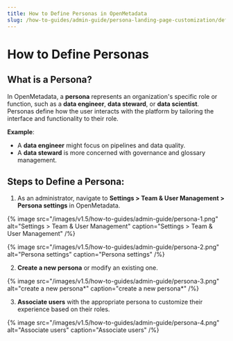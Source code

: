 ```yaml
---
title: How to Define Personas in OpenMetadata
slug: /how-to-guides/admin-guide/persona-landing-page-customization/defining-persona
---
```


# How to Define Personas

## What is a Persona?
In OpenMetadata, a **persona** represents an organization's specific role or function, such as a **data engineer**, **data steward**, or **data scientist**. Personas define how the user interacts with the platform by tailoring the interface and functionality to their role.

**Example**:  
- A **data engineer** might focus on pipelines and data quality.
- A **data steward** is more concerned with governance and glossary management.

## Steps to Define a Persona:

1. As an administrator, navigate to **Settings > Team & User Management > Persona settings** in OpenMetadata.

{% image
src="/images/v1.5/how-to-guides/admin-guide/persona-1.png"
alt="Settings > Team & User Management"
caption="Settings > Team & User Management"
/%}

{% image
src="/images/v1.5/how-to-guides/admin-guide/persona-2.png"
alt="Persona settings"
caption="Persona settings"
/%}

2. **Create a new persona** or modify an existing one.

{% image
src="/images/v1.5/how-to-guides/admin-guide/persona-3.png"
alt="create a new persona*"
caption="create a new persona*"
/%}

3. **Associate users** with the appropriate persona to customize their experience based on their roles.

{% image
src="/images/v1.5/how-to-guides/admin-guide/persona-4.png"
alt="Associate users"
caption="Associate users"
/%}
